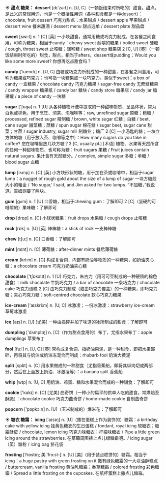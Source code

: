 ☀ <span class="category">**甜点 糖果：**</span>
<span class="vocabulary">**dessert**</span> [dɪ'zə:t] 
<span class="definition">n. [U, C]（一顿饭结束时所吃的）甜食，甜点。是此义的常规用词，也是一个概括性用词（各种甜食都是一种dessert）：</span>chocolate, fruit dessert 巧克力甜点；水果甜点 / dessert apple 苹果甜点 / dessert wine 餐末甜酒 / dessert menu 甜点选单 / dessert plate 甜品盘

<span class="vocabulary">**sweet**</span> [swi:t] 
<span class="definition">n. 1 [C] [英] 一小块甜食，通常用糖或巧克力制成，在各餐之间食用，可称为糖果，相当于candy：</span>chewy sweet 耐嚼的糖果 / boiled sweet 硬糖 / cough, throat sweet 止咳糖；润喉糖 / sweet shop 糖果店 <span class="definition">2 [C, U] [英]（一顿饭结束时所吃的）甜食，甜点，相当于afters，dessert或pudding：</span>Would you like some more sweet? 你想再吃点甜食吗？

<span class="vocabulary">**candy**</span> ['kændɪ] 
<span class="definition">n. [U, C] 由糖或巧克力所制成的一种甜食，在各餐之间食用，可称为糖果或巧克力；也可指一块糖果或一块巧克力。类似于sweet：</span>a box of candy 一盒糖果 / chocolate candy 巧克力糖果 / sugar-free candy 无蔗糖糖果 / candy wrapper 糖果纸 / candy bar 糖块 / candy store 糖果店 / candy jar 糖果罐 / a piece of candy 一块糖

<span class="vocabulary">**sugar**</span> ['ʃʊɡə] 
<span class="definition">n. 1 [U] 从各种植物汁液中提取的一种甜味物质，呈晶体状，常为白色或棕色，用于烹饪、沏茶、泡咖啡等：</span>raw, unrefined sugar 原糖；粗糖 / processed, refined sugar 精制糖 / brown, white sugar 红糖；白糖 / beet, cane sugar 甜菜糖；蔗糖 / spun sugar 棉花糖 / sugar beet, sugar cane 甜菜；甘蔗 / sugar industry, sugar mill 制糖业；糖厂 <span class="definition">2 [C] 一小汤匙的糖；一块立方体的糖（用于放入茶、咖啡等之中）：</span>How many sugars do you take in coffee? 您在咖啡里放几块方糖？<span class="definition">3 [C, usually pl.] [术语] 植物、水果等天然所含的任何一种甜味物质，也可称为糖：</span>fruit sugars 果糖 / Fruit juices contain natural sugars. 果汁含有天然糖分。/ complex, simple sugar 多糖；单糖 / blood sugar 血糖
           
<span class="vocabulary">**lump**</span> [lʌmp]
<span class="definition">n. [C] [英] 小方块形状的糖，用于加在茶或咖啡中，相当于sugar lump：</span>a nugget of rough gold about the size of a lump of sugar 一块方糖般大小的粗金 / 'No sugar,' I said, and Jim asked for two lumps. “不加糖，”我说道。吉姆则要了两块。
           
<span class="vocabulary">**gum**</span> [gʌm]
<span class="definition">n. 1 [U] 口香糖，相当于chewing gum：</span>了解即可 <span class="definition">2 [C]（坚硬的可咀嚼的）果味糖：</span>了解即可

<span class="vocabulary">**drop**</span> [drɒp] 
<span class="definition">n. [C] 小球状糖果：</span>fruit drops 水果糖 / cough drops 止咳糖

<span class="vocabulary">**rock**</span> [rɒk] 
<span class="definition">n. [U] [英] 棒棒糖：</span>a stick of rock 一支棒棒糖

<span class="vocabulary">**chew**</span> [tʃu:] 
<span class="definition">n. [C] 口香糖：</span>了解即可
           
<span class="vocabulary">**mint**</span> [mɪnt]
<span class="definition">n. [C] 薄荷糖：</span>after-dinner mints 餐后薄荷糖

<span class="vocabulary">**cream**</span> [kri:m] 
<span class="definition">n. [C] 构成复合词，内部有奶油等物质的一种糖果，如奶油夹心糖：</span>a chocolate cream 巧克力奶油夹心糖

<span class="vocabulary">**chocolate**</span> ['tʃɒkəlɪt] 
<span class="definition">n. 1 [U] 巧克力，朱古力（用可可豆制成的一种硬质的棕色甜食）：</span>milk chocolate 牛奶巧克力 / a bar of chocolate 一条巧克力 / chocolate cake 巧克力蛋糕 <span class="definition">2 [C] 由巧克力制成（或由巧克力覆盖）的一种糖果，即巧克力糖；夹心巧克力糖：</span>soft-centred chocolate 软心巧克力糖果

<span class="vocabulary">**ice-cream**</span> ['aɪskri:m] 
<span class="definition">n. [U, C] 冰激凌；一份冰激凌：</span>strawberry ice-cream 草莓冰激凌

<span class="vocabulary">**ice**</span> [aɪs] 
<span class="definition">n. [U] [尤美] 一种由捣碎并加了味道的冰所制成的甜食：</span>了解即可

<span class="vocabulary">**dumpling**</span> ['dʌmplɪŋ] 
<span class="definition">n. [C]（作为甜点食用的）布丁，尤指水果布丁：</span>apple dumplings 苹果布丁

<span class="vocabulary">**fool**</span> [fu:l] 
<span class="definition">n. [U, C] [英] 常构成复合词，指奶油果泥，是一种甜食，即把水果碾碎，再将其与奶油或奶油冻混合而制成：</span>rhubarb fool 奶油大黄泥

<span class="vocabulary">**split**</span> [splɪt] 
<span class="definition">n. [C] 用水果做成的一种甜食（尤指香蕉船，即将其纵向切成两部分，然后在上面放上奶油、冰激凌等）：</span>a banana split 香蕉船
           
<span class="vocabulary">**whip**</span> [wɪp]
<span class="definition">n. [U, C] 用奶油、鸡蛋、糖和水果混合而成的一种甜食：</span>了解即可

<span class="vocabulary">**cookie**</span> ['kʊkɪ] 
<span class="definition">n. [C] [尤美] 曲奇饼（一种小的扁平的供单人吃的甜食，常烘焙至酥脆）：</span>chocolate cookie 巧克力曲奇饼 / home-made cookie 自制曲奇饼

<span class="vocabulary">**popcorn**</span> ['pɒpkɔ:n] 
<span class="definition">n. [U]（玉米制成的）爆米花：</span>了解即可

☀ <span class="category">**糖衣 糖霜：**</span>
<span class="vocabulary">**icing**</span> [ˈaɪsɪŋ]
<span class="definition">n. [U]（撒在蛋糕上作为装饰的）糖霜：</span>a birthday cake with yellow icing 挂黄色糖衣的生日蛋糕 / fondant, royal icing 软糖衣；糖霜酥皮 / chocolate, lemon icing 巧克力味糖衣；柠檬味糖衣 / Pipe a little green icing around the strawberries. 在草莓周围裱上点儿绿糖霜吧。/ icing sugar（英）糖粉 / icing bag 挤花袋
           
<span class="vocabulary">**frosting**</span> [ˈfrɒstɪŋ; 美 ˈfrɔ:st-]
<span class="definition">n. [U] [美]（用于装点糕饼的）糖霜。相当于icing：</span>a huge pastry with green frosting on it 撒有绿色糖霜的一大块油酥糕点 / buttercream, vanilla frosting 黄油乳糖霜；香草糖霜 / colored frosting 彩色糖霜 / Spread a little frosting on the cupcakes. 在纸杯蛋糕上撒点儿糖箱。




